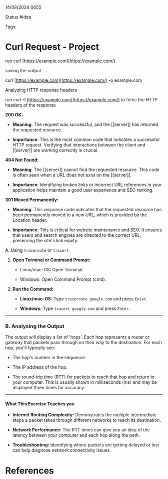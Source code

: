 14/08/2024 0655

Status #idea

Tags:

# Curl Request - Project

run curl [https://example.com](https://example.com/)

saving the output

curl [https://example.com](https://example.com/) -o example.com

Analyzing HTTP response headers

run curl -I [https://example.com](https://example.com/) to fethc the HTTP headers of the response

  

****200 OK:****

- ****Meaning****: The request was successful, and the [[server]] has returned the requested resource.
    
- ****Importance****: This is the most common code that indicates a successful HTTP request. Verifying that interactions between the client and [[server]] are working correctly is crucial.
    

****404 Not Found:****

- ****Meaning****: The [[server]] cannot find the requested resource. This code is often seen when a URL does not exist on the [[server]].
    
- ****Importance****: Identifying broken links or incorrect URL references in your application helps maintain a good user experience and SEO ranking.
    

****301 Moved Permanently:****

- ****Meaning****: This response code indicates that the requested resource has been permanently moved to a new URL, which is provided by the Location header.
    
- ****Importance****: This is critical for website maintenance and SEO. It ensures that users and search engines are directed to the correct URL, preserving the site's link equity.
    

  
A. Using `traceroute` or `tracert`

1. ****Open Terminal or Command Prompt:****
    
    - Linux/mac-OS: Open Terminal.
        
    - Windows: Open Command Prompt (cmd).
        
2. ****Run the Command:****
    
    - ****Linux/mac-OS:**** Type `traceroute google.com` and press `Enter`.
        
    - ****Windows:**** Type `tracert google.com` and press `Enter`.
        

---

### B. Analysing the Output

The output will display a list of 'hops'. Each hop represents a router or gateway that packets pass through on their way to the destination. For each hop, you'll typically see:

- The hop's number in the sequence.
    
- The IP address of the hop.
    
- The round-trip time (RTT) for packets to reach that hop and return to your computer. This is usually shown in milliseconds (ms) and may be displayed three times for accuracy.
    

---

#### What This Exercise Teaches you

- ****Internet Routing Complexity:**** Demonstrates the multiple intermediate steps a packet takes through different networks to reach its destination.
    
- ****Network Performance:**** The RTT times can give you an idea of the latency between your computer and each hop along the path.
    
- ****Troubleshooting:**** Identifying where packets are getting delayed or lost can help diagnose network connectivity issues.

# References
